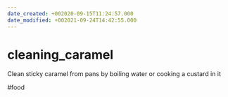```yaml
---
date_created: +002020-09-15T11:24:57.000
date_modified: +002021-09-24T14:42:55.000
---
```


# cleaning_caramel

Clean sticky caramel from pans by boiling water or cooking a custard in it

#food
